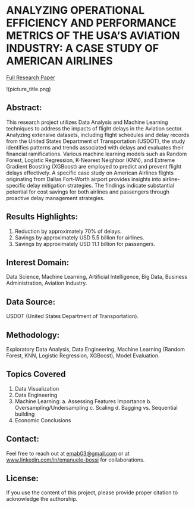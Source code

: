 # ANALYZING OPERATIONAL EFFICIENCY AND PERFORMANCE METRICS OF THE USA’S AVIATION INDUSTRY: A CASE STUDY OF AMERICAN AIRLINES
[Full Research Paper]([URL](https://github.com/MrEMAX03/Data-Analytics-and-Machine-Learning-in-the-Aviation-Sector/blob/main/AAA_Research%20Report.pdf))

!(picture_title.png)

## Abstract:
This research project utilizes Data Analysis and Machine Learning techniques to address the impacts of flight delays in the Aviation sector.
Analyzing extensive datasets, including flight schedules and delay records from the United States Department of Transportation (USDOT), the study identifies patterns and trends associated with delays and evaluates their financial ramifications. Various machine learning models such as Random Forest, Logistic Regression, K-Nearest Neighbor (KNN), and Extreme Gradient Boosting (XGBoost) are employed to predict and prevent flight delays effectively. A specific case study on American Airlines flights originating from Dallas Fort-Worth airport provides insights into airline-specific delay mitigation strategies.
The findings indicate substantial potential for cost savings for both airlines and passengers through proactive delay management strategies.

## Results Highlights:
1.  Reduction by approximately 70% of delays.
2.  Savings by approximately USD 5.5 billion for airlines.
3.  Savings by approximately USD 11.1 billion for passengers.

## Interest Domain:
Data Science, Machine Learning, Artificial Intelligence, Big Data, Business Administration, Aviation Industry.

## Data Source:
USDOT (United States Department of Transportation).

## Methodology:
Exploratory Data Analysis, Data Engineering, Machine Learning (Random Forest, KNN, Logistic Regression, XGBoost), Model Evaluation.

## Topics Covered
1.  Data Visualization
2.  Data Engineering
3.  Machine Learning:
    a.  Assessing Features Importance
    b.  Oversampling/Undersampling
    c.  Scaling
    d.  Bagging vs. Sequential building
4.  Economic Conclusions

## Contact:
Feel free to reach out at emab03@gmail.com or at www.linkedin.com/in/emanuele-bossi for collaborations.

## License:
If you use the content of this project, please provide proper citation to acknowledge the authorship.
